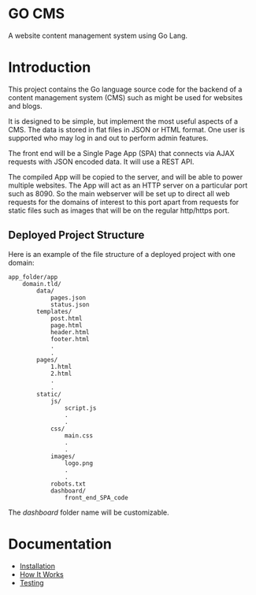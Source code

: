# GO CMS

A website content management system using Go Lang.

# Introduction

This project contains the Go language source code for the backend of a content management system (CMS) such as might be used for websites and blogs.

It is designed to be simple, but implement the most useful aspects of a CMS. The data is stored in flat files in JSON or HTML format. One user is supported who may log in and out to perform admin features.

The front end will be a Single Page App (SPA) that connects via AJAX requests with JSON encoded data. It will use a REST API.

The compiled App will be copied to the server, and will be able to power multiple websites. The App will act as an HTTP server on a particular port such as 8090. So the main webserver will be set up to direct all web requests for the domains of interest to this port apart from requests for static files such as images that will be on the regular http/https port.

## Deployed Project Structure

Here is an example of the file structure of a deployed project with one domain:

    app_folder/app
        domain.tld/
            data/
                pages.json
                status.json
            templates/
                post.html
                page.html
                header.html
                footer.html
                .
                .
            pages/
                1.html
                2.html
                .
                .
            static/
                js/
                    script.js
                    .
                    .
                css/
                    main.css
                    .
                    .
                images/
                    logo.png
                    .
                    .
                robots.txt
                dashboard/
                    front_end_SPA_code

The *dashboard* folder name will be customizable.

# Documentation

* [Installation](docs/Installation.md)
* [How It Works](docs/HowItWorks.md)
* [Testing](docs/Testing.md)
